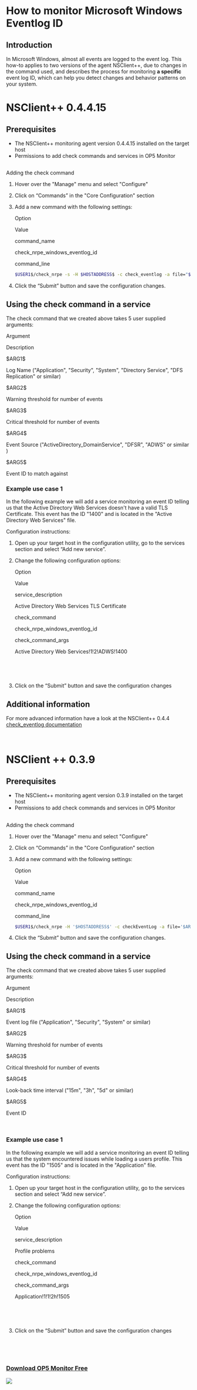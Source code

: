 # How to monitor Microsoft Windows Eventlog ID

## Introduction

In Microsoft Windows, almost all events are logged to the event log.
This how-to applies to two versions of the agent NSClient++, due to changes in the command used, and describes the process for monitoring **a specific** event log ID, which can help you detect changes and behavior patterns on your system.

# NSClient++ 0.4.4.15

## Prerequisites

-   The NSClient++ monitoring agent version 0.4.4.15 installed on the target host
-   Permissions to add check commands and services in OP5 Monitor

## 
Adding the check command

1.  Hover over the "Manage" menu and select "Configure"
2.  Click on “Commands” in the "Core Configuration" section
3.  Add a new command with the following settings:

    Option

    Value

    command\_name

    check\_nrpe\_windows\_eventlog\_id

    command\_line

    ``` {.bash data-syntaxhighlighter-params="brush: bash; gutter: false; theme: Confluence" data-theme="Confluence" style="brush: bash; gutter: false; theme: Confluence"}
    $USER1$/check_nrpe -s -H $HOSTADDRESS$ -c check_eventlog -a file="$ARG1$" "warning=count = $ARG2$" "critical=count = $ARG3$" "filter=source like '$ARG4$' AND id = '$ARG5$'" unique truncate-message=300 'top-syntax=The status is: ${status}: with ${count} entries matching the ID the last 24h Log message:"${list}"'
    ```

4.  Click the “Submit” button and save the configuration changes.
     

## Using the check command in a service

The check command that we created above takes 5 user supplied arguments:

Argument

Description

\$ARG1\$

Log Name ("Application", "Security", "System", "Directory Service", "DFS Replication" or similar)

\$ARG2\$

Warning threshold for number of events

\$ARG3\$

Critical threshold for number of events

\$ARG4\$

Event Source ("ActiveDirectory\_DomainService", "DFSR", "ADWS" or similar )

\$ARG5\$

Event ID to match against

### Example use case 1

In the following example we will add a service monitoring an event ID telling us that the Active Directory Web Services doesn't have a valid TLS Certificate.
This event has the ID "1400" and is located in the "Active Directory Web Services" file.

Configuration instructions:

1.  Open up your target host in the configuration utility, go to the services section and select “Add new service”.
2.  Change the following configuration options:

    Option

    Value

    service\_description

    Active Directory Web Services TLS Certificate

    check\_command

    check\_nrpe\_windows\_eventlog\_id

    check\_command\_args

    Active Directory Web Services!1!2!ADWS!1400

     

     

3.  Click on the “Submit” button and save the configuration changes

## Additional information

For more advanced information have a look at the NSClient++ 0.4.4 [check\_eventlog documentation](https://docs.nsclient.org/0.4.4/reference/windows/CheckEventLog.html)

 

# NSClient ++ 0.3.9

## Prerequisites

-   The NSClient++ monitoring agent version 0.3.9 installed on the target host
-   Permissions to add check commands and services in OP5 Monitor

## 
Adding the check command

1.  Hover over the "Manage" menu and select "Configure"
2.  Click on “Commands” in the "Core Configuration" section
3.  Add a new command with the following settings:

    Option

    Value

    command\_name

    check\_nrpe\_windows\_eventlog\_id

    command\_line

    ``` {.bash data-syntaxhighlighter-params="brush: bash; gutter: false; theme: Confluence" data-theme="Confluence" style="brush: bash; gutter: false; theme: Confluence"}
    $USER1$/check_nrpe -H '$HOSTADDRESS$' -c checkEventLog -a file='$ARG1$' MaxWarn='$ARG2$' MaxCrit='$ARG3$' filter-generated'=\>$ARG4$' filter=out filter=all filter+eventID=='$ARG5$' truncate=1000 unique descriptions "syntax=%type%: %source%: (%count%)"
    ```

4.  Click the “Submit” button and save the configuration changes.
     

## Using the check command in a service

The check command that we created above takes 5 user supplied arguments:

Argument

Description

\$ARG1\$

Event log file ("Application", "Security", "System" or similar)

\$ARG2\$

Warning threshold for number of events

\$ARG3\$

Critical threshold for number of events

\$ARG4\$

Look-back time interval ("15m", "3h", "5d" or similar)

\$ARG5\$

Event ID

 

### Example use case 1

In the following example we will add a service monitoring an event ID telling us that the system encountered issues while loading a users profile.
This event has the ID "1505" and is located in the "Application" file.

Configuration instructions:

1.  Open up your target host in the configuration utility, go to the services section and select “Add new service”.
2.  Change the following configuration options:

    Option

    Value

    service\_description

    Profile problems

    check\_command

    check\_nrpe\_windows\_eventlog\_id

    check\_command\_args

    Application!1!1!2h!1505

     

     

3.  Click on the “Submit” button and save the configuration changes

 

 

### [Download OP5 Monitor Free](https://www.op5.com/download-op5-monitor/)

[![](attachments/688465/16155433.png)](https://www.op5.com/download-op5-monitor/)

 

